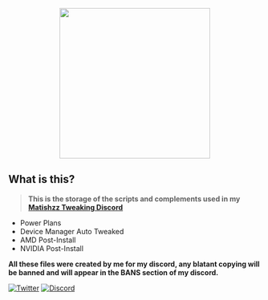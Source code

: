 <p align="center">

  <img src="https://i.pinimg.com/originals/05/6c/58/056c584d9335fcabf080ca43e583e3c4.gif" height="300" />
</p>

## What is this?
> __This is the storage of the scripts and complements used in my [Matishzz Tweaking Discord](https://discord.io/MatishzzTweaking)__

* Power Plans 
* Device Manager Auto Tweaked
* AMD Post-Install
* NVIDIA Post-Install 

**All these files were created by me for my discord, any blatant copying will be banned and will appear in the BANS section of my discord.** 

[![Twitter](https://img.shields.io/badge/-Twitter-black?style=for-the-badge&logo=twitter)](https://twitter.com/Matishzz)
[![Discord](https://img.shields.io/badge/-Discord-black?style=for-the-badge&logo=discord)](https://discord.io/MatishzzTweaking)
